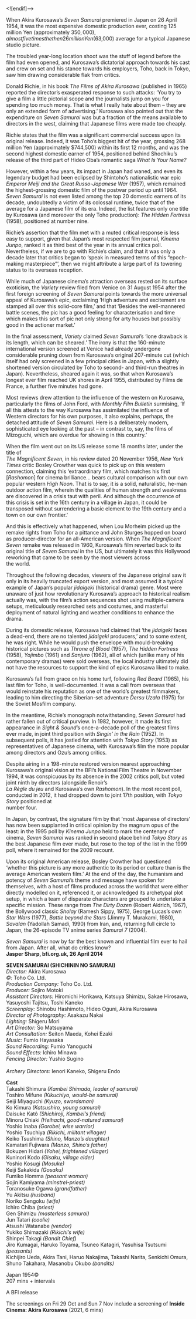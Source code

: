 <![endif]-->

When Akira Kurosawa’s _Seven Samurai_ premiered in Japan on 26 April 1954, it was the most expensive domestic production ever, costing 125 million Yen (approximately $350,000), almost five times the then 26 million Yen ($63,000) average for a typical Japanese studio picture.

The troubled year-long location shoot was the stuff of legend before the film had even opened, and Kurosawa’s dictatorial approach towards his cast and crew on set and his stance towards his employers, Toho, back in Tokyo, saw him drawing considerable flak from critics.

Donald Richie, in his book _The Films of Akira Kurosawa_ (published in 1965) reported the director’s exasperated response to such attacks: ‘You try to give a film a little pictorial scope and the journalists jump on you for spending too much money. That is what I really hate about them – they are only an extended form of advertising.’ Kurosawa also pointed out that the expenditure on _Seven Samurai_ was but a fraction of the means available to directors in the west, claiming that Japanese films were made too cheaply.

Richie states that the film was a significant commercial success upon its original release. Indeed, it was Toho’s biggest hit of the year, grossing 268 million Yen (approximately $744,500) within its first 12 months, and was the second highest domestic earner of 1954, positioned behind Shochiku’s release of the third part of Hideo Oba’s romantic saga _What Is Your Name?_

However, within a few years, its impact in Japan had waned, and even its legendary budget had been eclipsed by Shintoho’s nationalistic war epic _Emperor Meiji and the Great Russo-Japanese War_ (1957), which remained the highest-grossing domestic film of the postwar period up until 1964. _Seven Samurai_ is not even listed among the top 20 domestic earners of its decade, undoubtedly a victim of its colossal runtime, twice that of the average for a Japanese film of its era. Indeed, the list features only one title by Kurosawa (and moreover the only Toho production): _The Hidden Fortress_ (1958), positioned at number nine.

Richie’s assertion that the film met with a muted critical response is less easy to support, given that Japan’s most respected film journal, _Kinema Junpo_, ranked it as third best of the year in its annual critics poll. Nevertheless, if we are to go with Richie’s claim, and that it was only a decade later that critics began to ‘speak in measured terms of this “epoch-making masterpiece”’, then we might attribute a large part of its towering status to its overseas reception.

While much of Japanese cinema’s attraction overseas rested on its surface exoticism, the _Variety_ review filed from Venice on 31 August 1954 after the first foreign screening of _Seven Samurai_ points towards the more universal appeal of Kurosawa’s epic, exclaiming ‘High adventure and excitement are stamped all over this solid-core film,’ and that ‘Besides the well-mannered battle scenes, the pic has a good feeling for characterisation and time which makes this sort of pic not only strong for arty houses but possibly good in the actioner market.’

In the final assessment, _Variety_ claimed _Seven Samurai_’s ‘lone drawback is its length, which can be sheared.’ The irony is that the 160-minute international version screened at Venice had already undergone considerable pruning down from Kurosawa’s original 207-minute cut (which itself had only screened in a few principal cities in Japan, with a slightly shortened version circulated by Toho to second- and third-run theatres in Japan). Nevertheless, sheared again it was, so that when Kurosawa’s longest ever film reached UK shores in April 1955, distributed by Films de France, a further five minutes had gone.

Most reviews drew attention to the influence of the western on Kurosawa, particularly the films of John Ford, with _Monthly Film Bulletin_ surmising, ‘If all this attests to the way Kurosawa has assimilated the influence of Western directors for his own purposes, it also explains, perhaps, the detached attitude of _Seven Samurai_. Here is a deliberately modern, sophisticated eye looking at the past – in contrast to, say, the films of Mizoguchi, which are overdue for showing in this country.’

When the film went out on its US release some 18 months later, under the title of  
_The Magnificent Seven_, in his review dated 20 November 1956, _New York Times_ critic Bosley Crowther was quick to pick up on this western connection, claiming this ‘extraordinary film, which matches his first [_Rashomon_] for cinema brilliance… bears cultural comparison with our own popular western _High Noon_. That is to say, it is a solid, naturalistic, he-man outdoor action film, wherein the qualities of human strength and weakness are discovered in a crisis taut with peril. And although the occurrence of this crisis is set in the 16th century in a village in Japan, it could be transposed without surrendering a basic element to the 19th century and a town on our own frontier.’

And this is effectively what happened, when Lou Morheim picked up the remake rights from Toho for a pittance and John Sturges hopped on board as producer-director for an all-American version. When _The Magnificent Seven_ remake was released in 1960, Kurosawa’s film reverted back to its original title of _Seven Samurai_ in the US, but ultimately it was this Hollywood reworking that came to be seen by the most viewers across  
the world.

Throughout the following decades, viewers of the Japanese original saw it only in its heavily truncated export version, and most assumed it a typical example of Japan’s popular _jidaigeki_ (historical drama) genre. Most were unaware of just how revolutionary Kurosawa’s approach to historical realism actually was, with the film’s action sequences shot using multiple-camera setups, meticulously researched sets and costumes, and masterful deployment of natural lighting and weather conditions to enhance the drama.

During its domestic release, Kurosawa had claimed that ‘the _jidaigeki_ faces a dead-end, there are no talented _jidaigeki_ producers,’ and to some extent, he was right. While he would push the envelope with mould-breaking historical pictures such as _Throne of Blood_ (1957), _The Hidden Fortress_ (1958), _Yojimbo_ (1961) and _Sanjuro_ (1962), all of which (unlike many of his contemporary dramas) were sold overseas, the local industry ultimately did not have the resources to support the kind of epics Kurosawa liked to make.

Kurosawa’s fall from grace on his home turf, following _Red Beard_ (1965), his last film for Toho, is well-documented. It was a call from overseas that would reinstate his reputation as one of the world’s greatest filmmakers, leading to him directing the Siberian-set adventure _Dersu Uzala_ (1975) for the Soviet Mosfilm company.

In the meantime, Richie’s monograph notwithstanding, _Seven Samurai_ had rather fallen out of critical purview. In 1982, however, it made its first appearance in _Sight & Sound_’s once-a-decade poll of the greatest films ever made, in joint third position with _Singin’ in the Rain_ (1952). In subsequent polls, it has jostled for attention with _Tokyo Story_ (1953) as representatives of Japanese cinema, with Kurosawa’s film the more popular among directors and Ozu’s among critics.

Despite airing in a 198-minute restored version nearest approaching Kurosawa’s original vision at the BFI’s National Film Theatre in November 1994, it was conspicuous by its absence in the 2002 critics poll, but voted joint ninth by directors (alongside Renoir’s  
_La Règle du jeu_ and Kurosawa’s own _Rashomon_). In the most recent poll, conducted in 2012, it had dropped down to joint 17th position, with _Tokyo Story_ positioned at  
number four.

In Japan, by contrast, the signature film by that ‘most Japanese of directors’ has now been supplanted in critical opinion by the magnum opus of the least: in the 1995 poll by _Kinema Junpo_ held to mark the centenary of cinema, _Seven Samurai_ was ranked in second place behind _Tokyo Story_ as the best Japanese film ever made, but rose to the top of the list in the 1999 poll, where it remained for the 2009 recount.

Upon its original American release, Bosley Crowther had questioned ‘whether this picture is any more authentic to its period or culture than is the average American western film.’ At the end of the day, the humanism and potency of _Seven Samurai_’s theme and message have spoken for themselves, with a host of films produced across the world that were either directly modelled on it, referenced it, or acknowledged its archetypal plot setup, in which a team of disparate characters are grouped to undertake a specific mission. These range from _The Dirty Dozen_ (Robert Aldrich, 1967), the Bollywood classic _Sholay_ (Ramesh Sippy, 1975), George Lucas’s own _Star Wars_ (1977), _Battle beyond the Stars_ (Jimmy T. Murakami, 1980), _Savalan_ (Yadollah Samadi, 1990) from Iran, and, returning full circle to Japan, the 26-episode TV anime series _Samurai 7_ (2004).

_Seven Samurai_ is now by far the best known and influential film ever to hail from Japan. After all, what do critics know?<br>
**Jasper Sharp, bfi.org.uk, 26 April 2014**<br>



**SEVEN SAMURAI (SHICHININ NO SAMURAI)**<br>
_Director:_ Akira Kurosawa<br>
_©:_ Toho Co. Ltd.<br>
_Production Company:_ Toho Co. Ltd.<br>
_Producer:_ Sojiro Motoki<br>
_Assistant Directors:_ Hiromichi Horikawa, Katsuya Shimizu, Sakae Hirosawa, Yasuyoshi Tajitsu, Toshi Kaneko<br>
_Screenplay:_ Shinobu Hashimoto, Hideo Oguni, Akira Kurosawa<br>
_Director of Photography:_ Asakazu Nakai<br>
_Lighting:_ Shigeru Mori<br>
_Art Director:_ So Matsuyama<br>
_Art Consultation:_ Seiton Maeda, Kohei Ezaki<br>
_Music:_ Fumio Hayasaka<br>
_Sound Recording:_ Fumio Yanoguchi<br>
_Sound Effects:_ Ichiro Minawa<br>
_Fencing Director:_ Yushio Sugino<br><br>
_Archery Directors:_ Ienori Kaneko, Shigeru Endo<br>

**Cast**<br>
Takashi Shimura _(Kambei Shimada, leader of samurai)_<br>
Toshiro Mifune  _(Kikuchiyo, would-be samurai)_<br>
Seiji Miyaguchi _(Kyuzo, swordsman)_<br>
Ko Kimura _(Katsushiro, young samurai)_<br>
Daisuke Katô _(Shichiroji, Kambei’s friend)_<br>
Minoru Chiaki  _(Heihachi, good-natured samurai)_<br>
Yoshio Inaba _(Gorobei, wise warrior)_<br>
Yoshio Tsuchiya _(Rikichi, militant villager)_<br>
Keiko Tsushima _(Shino, Manzo’s daughter)_<br>
Kamatari Fujiwara _(Manzo, Shino’s father)_<br>
Bokuzen Hidari _(Yohei, frightened villager)_<br>
Kuninori Kodo _(Gisaku, village elder)_<br>
Yoshio Kosugi _(Mosuke)_<br>
Keiji Sakakida _(Gosaku)_<br>
Fumiko Homma _(peasant woman)_<br>
Sojin Kamiyama _(minstrel-priest)_<br>
Toranosuke Ogawa _(grandfather)_<br>
Yu Akitsu _(husband)_<br>
Noriko Sengoku _(wife)_<br>
Ichiro Chiba _(priest)_<br>
Gen Shimizu _(masterless samurai)_<br>
Jun Tatari _(coolie)_<br>
Atsushi Watanabe _(vendor)_<br>
Yukiko Shimazaki _(Rikichi’s wife)_<br>
Shinpei Takagi _(Bandit Chief)_<br>
Jiro Kumagai, Haruko Toyama, Tsuneo Katagiri, Yasuhisa Tsutsumi _(peasants)_<br>
Kichijiro Ueda, Akira Tani, Haruo Nakajima, Takashi Narita, Senkichi Omura, Shuno Takahara, Masanobu Okubo _(bandits)_

Japan 1954©<br>
207 mins + intervals<br>

A BFI release<br>

The screenings on Fri 29 Oct and Sun 7 Nov include a screening of **Inside Cinema: Akira Kurosawa**  (2021, 6 mins)
<!--stackedit_data:
eyJoaXN0b3J5IjpbMTE1OTMwMzE0NF19
-->